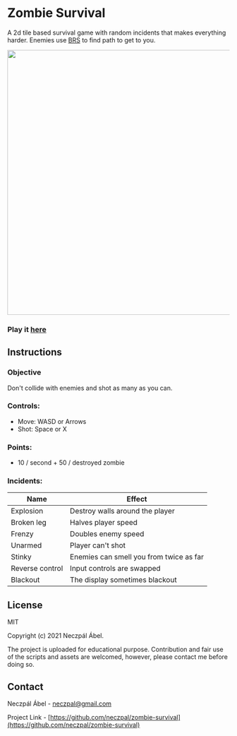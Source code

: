 # Zombie Survival

A 2d tile based survival game with random incidents
that makes everything harder. Enemies use 
[BRS](https://en.wikipedia.org/wiki/Breadth-first_search)
to find path to get to you.

<p float="left">
    <img src="https://github.com/neczpal/zombie-survival/raw/master/res/screenshot.png" width="600" />
</p>

### Play it [here](https://neczpal.github.io/zombie-survival/)

## Instructions 

### Objective
  Don't collide with enemies and shot
   as many as you can.
   
 
### Controls:
  * Move: WASD or Arrows
  * Shot: Space or X

### Points:
  * 10 / second + 50 / destroyed zombie

### Incidents:
Name            | Effect
-------------   | -------------
Explosion       | Destroy walls around the player
Broken leg      | Halves player speed
Frenzy          | Doubles enemy speed
Unarmed         | Player can't shot
Stinky          | Enemies can smell you from twice as far
Reverse control | Input controls are swapped
Blackout        | The display sometimes blackout
     
## License

MIT

Copyright (c) 2021 Neczpál Ábel.

The project is uploaded for educational purpose.
Contribution and fair use of the scripts and assets are welcomed,
however, please contact me before doing so.


## Contact

Neczpál Ábel - [neczpal@gmail.com](mailto:neczpal@gmail.com)

Project Link - [https://github.com/neczpal/zombie-survival](https://github.com/neczpal/zombie-survival)